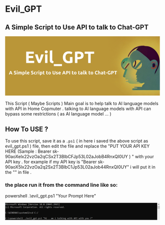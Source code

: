 # Evil_GPT
## A Simple Script to Use API to talk to Chat-GPT

![alt text](https://github.com/sinas12/Evil_GPT/blob/main/evilgpt.png?raw=true)

This Script ( Maybe Scripts ) Main goal is to help talk to AI language models with API in Home Copmuter . talking to AI language models with API can bypass some restrictions ( as AI language model ... )

## How To USE ?
To use this script, save it as a `.ps1` ( in here i saved the above script as evil_gpt.ps1 )  file, then edit the file and replace the "PUT YOUR API KEY HERE (Sample : Bearer sk-90aoXelx22vzOa2qCSx2T3BlbCFJp53L02aJobB4RnxQI0UY ) " with your API key . for example if my API key is "Bearer sk-90aoX5lx22vzOa2q2Sx2T3BlbC1Jp53L02aJob44RnxQI0UY" i will put it in the "" in file .

### the place run it from the command line like so:

powershell  .\evil_gpt.ps1 "Your Prompt Here"

![alt text](https://github.com/sinas12/Evil_GPT/blob/main/hellowworld.png?raw=true)
